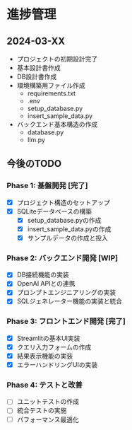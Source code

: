 # 進捗管理

## 2024-03-XX
- プロジェクトの初期設計完了
- 基本設計書作成
- DB設計書作成
- 環境構築用ファイル作成
  - requirements.txt
  - .env
  - setup_database.py
  - insert_sample_data.py
- バックエンド基本構造の作成
  - database.py
  - llm.py

## 今後のTODO
### Phase 1: 基盤開発 [完了]
- [x] プロジェクト構造のセットアップ
- [x] SQLiteデータベースの構築
  - [x] setup_database.pyの作成
  - [x] insert_sample_data.pyの作成
  - [x] サンプルデータの作成と投入

### Phase 2: バックエンド開発 [WIP]
- [x] DB接続機能の実装
- [x] OpenAI APIとの連携
- [x] プロンプトエンジニアリングの実装
- [x] SQLジェネレーター機能の実装と統合

### Phase 3: フロントエンド開発 [完了]
- [x] Streamlitの基本UI実装
- [x] クエリ入力フォームの作成
- [x] 結果表示機能の実装
- [x] エラーハンドリングUIの実装

### Phase 4: テストと改善
- [ ] ユニットテストの作成
- [ ] 統合テストの実施
- [ ] パフォーマンス最適化